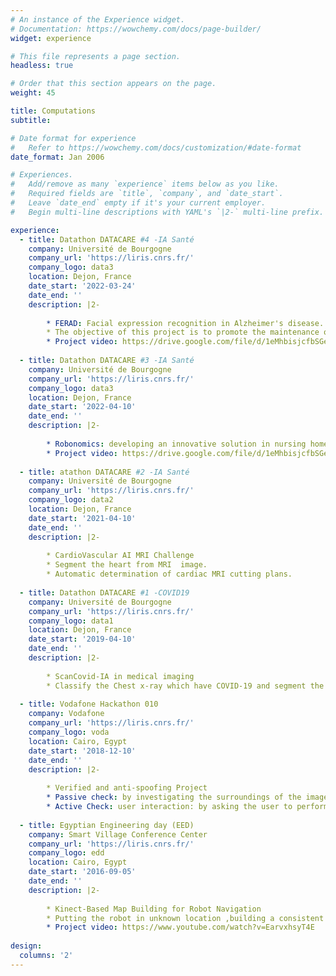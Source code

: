```yaml
---
# An instance of the Experience widget.
# Documentation: https://wowchemy.com/docs/page-builder/
widget: experience

# This file represents a page section.
headless: true

# Order that this section appears on the page.
weight: 45

title: Computations
subtitle:

# Date format for experience
#   Refer to https://wowchemy.com/docs/customization/#date-format
date_format: Jan 2006

# Experiences.
#   Add/remove as many `experience` items below as you like.
#   Required fields are `title`, `company`, and `date_start`.
#   Leave `date_end` empty if it's your current employer.
#   Begin multi-line descriptions with YAML's `|2-` multi-line prefix.

experience:
  - title: Datathon DATACARE #4 -IA Santé
    company: Université de Bourgogne
    company_url: 'https://liris.cnrs.fr/'
    company_logo: data3
    location: Dejon, France
    date_start: '2022-03-24'
    date_end: ''
    description: |2-
    
        * FERAD: Facial expression recognition in Alzheimer's disease.
        * The objective of this project is to promote the maintenance of verbal communication with Alzheimer's patients at an advanced stage of the disease.
        * Project video: https://drive.google.com/file/d/1eMhbisjcfbSGeNhJTtzxOqrneFsEYDWH/view?usp=sharing
        
  - title: Datathon DATACARE #3 -IA Santé
    company: Université de Bourgogne
    company_url: 'https://liris.cnrs.fr/'
    company_logo: data3
    location: Dejon, France
    date_start: '2022-04-10'
    date_end: ''
    description: |2-
    
        * Robonomics: developing an innovative solution in nursing homes with a system capable of performing a semantic similarity analysis on texts and           images by beam robot.
        * Project video: https://drive.google.com/file/d/1eMhbisjcfbSGeNhJTtzxOqrneFsEYDWH/view?usp=sharing
    
  - title: atathon DATACARE #2 -IA Santé
    company: Université de Bourgogne
    company_url: 'https://liris.cnrs.fr/'
    company_logo: data2
    location: Dejon, France
    date_start: '2021-04-10'
    date_end: ''
    description: |2-
    
        * CardioVascular AI MRI Challenge
        * Segment the heart from MRI  image.
        * Automatic determination of cardiac MRI cutting plans.
        
  - title: Datathon DATACARE #1 -COVID19
    company: Université de Bourgogne
    company_url: 'https://liris.cnrs.fr/'
    company_logo: data1
    location: Dejon, France
    date_start: '2019-04-10'
    date_end: ''
    description: |2-
    
        * ScanCovid-IA in medical imaging
        * Classify the Chest x-ray which have COVID-19 and segment the position of the disease in the lung through Chest x-ray.
        
  - title: Vodafone Hackathon 010
    company: Vodafone
    company_url: 'https://liris.cnrs.fr/'
    company_logo: voda
    location: Cairo, Egypt
    date_start: '2018-12-10'
    date_end: ''
    description: |2-
    
        * Verified and anti-spoofing Project
        * Passive check: by investigating the surroundings of the image, we can try detecting if there was a digital device or photo paper in the scanned area.
        * Active Check: user interaction: by asking the user to perform an action (turning head left/right, move mouth, blinking eyes) the machine can detect if the action has been performed in a natural way which resembles human interaction.
        
  - title: Egyptian Engineering day (EED)
    company: Smart Village Conference Center
    company_url: 'https://liris.cnrs.fr/'
    company_logo: edd
    location: Cairo, Egypt
    date_start: '2016-09-05'
    date_end: ''
    description: |2-
    
        * Kinect-Based Map Building for Robot Navigation
        * Putting the robot in unknown location ,building a consistent map of the indoor environment by guiding the robot to move and incrementally builds the map, led by Dr. Mohamed Marey.
        * Project video: https://www.youtube.com/watch?v=EarvxhsyT4E
    
design:
  columns: '2'
---
```

